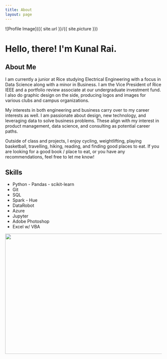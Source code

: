 ```yaml
---
title: About
layout: page
---
```

![Profile Image]({{ site.url }}/{{ site.picture }})

# Hello, there! I'm Kunal Rai.

## About Me

<p>I am currently a junior at Rice studying Electrical Engineering with a focus in Data Science along with a minor in Business. I am the Vice President of Rice IEEE and a portfolio review associate at our undergraduate investment fund. I also do graphic design on the side, producing logos and images for various clubs and campus organizations.</p>
<p>My interests in both engineering and business carry over to my career interests as well. I am passionate about design, new technology, and leveraging data to solve business problems. These align with my interest in product management, data science, and consulting as potential career paths.<p>
<p>Outside of class and projects, I enjoy cycling, weightlifting, playing basketball, travelling, hiking, reading, and finding good places to eat. If you are looking for a good book / place to eat, or you have any recommendations, feel free to let me know!<p>
<h2>Skills</h2>

<ul class="skill-list">
	<li>Python - Pandas - scikit-learn</li>
	<li>Git</li>
	<li>SQL</li>
	<li>Spark - Hue</li>
	<li>DataRobot</li>
	<li>Azure</li>
	<li>Jupyter</li>
	<li>Adobe Photoshop</li>
	<li>Excel w/ VBA</li>
</ul>

<p align="center">
  <img width="968" height="386" src="IMG_2912.HEIC">

</p>


